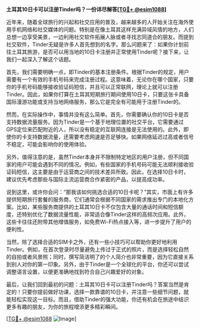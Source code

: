 **土耳其10日卡可以注册Tinder吗？一份详尽解答[[TG💪+ @esim1088](https://t.me/s/esim1088)]**

近年来，随着全球旅行的兴起和社交应用的普及，越来越多的人开始关注在海外使用手机网络和社交媒体的问题。特别是在像土耳其这样充满异域风情的地方，人们总想一边享受美景，一边利用社交软件拓展人脉或者寻找志同道合的朋友。而提到社交软件，Tinder无疑是许多人首先想到的名字。那么问题来了：如果你计划前往土耳其旅游，是否可以用当地的10日卡注册并正常使用Tinder呢？接下来，让我们一起深入了解这个话题。

首先，我们需要明确一点，即Tinder的基本注册条件。根据Tinder的规定，用户需要有一个有效的手机号码来完成注册过程。这意味着，无论你在哪个国家，只要你的手机号码能够接收验证码短信，并且可以正常联网，理论上就可以注册Tinder。因此，如果你打算在土耳其短期旅行期间使用10日卡，只要这张卡具备国际漫游功能或支持当地网络服务，那么它是完全有可能用于注册Tinder的。

然而，在实际操作中，事情并没有这么简单。首先，你需要确认你的10日卡是否支持数据流量服务。因为Tinder是一个基于地理位置的社交平台，它需要通过GPS定位来匹配附近的人，所以没有稳定的互联网连接是无法使用的。此外，即使你的卡支持数据流量，还需要考虑网速是否足够快。如果网络延迟过高或者信号不稳定，可能会影响你的使用体验。

另外，值得注意的是，虽然Tinder本身并不限制特定地区的用户注册，但不同国家的用户可能会遇到不同的情况。例如，有些国家的手机号码可能无法顺利接收验证码短信，这主要是由于运营商之间的技术差异所致。因此，在选择10日卡时，建议优先考虑那些与国际主流运营商合作紧密的产品，以提高成功率。

说到这里，或许你会问：“那我该如何挑选合适的10日卡呢？”其实，市面上有许多提供短期旅行套餐的服务商，它们通常会根据不同国家的需求推出专门的本地化方案。比如，某些服务商提供的土耳其10日卡不仅包含大量的通话时间和短信额度，还特别优化了数据流量性能，非常适合像Tinder这样的高频次应用。此外，这些卡往往还附带其他增值服务，如免费Wi-Fi热点接入等，进一步提升了用户的便利性。

当然，除了选择合适的SIM卡之外，还有一些小技巧可以帮助你更好地利用Tinder。例如，在首次登录时尽量避免上传过于正式的照片，而是选择轻松自然的自拍或者风景照；同时，撰写简洁明了的个人简介也非常重要，因为它直接关系到别人对你的第一印象。另外，由于Tinder是一个全球化的平台，你还可以尝试调整语言设置，以便更准确地找到符合自己兴趣爱好的对象。

最后，让我们回到最初的问题：土耳其10日卡可以注册Tinder吗？答案当然是肯定的！只要你提前做好功课，选择一款靠谱的10日卡，并注意一些细节问题，就能轻松实现这一目标。而且，借助Tinder的强大功能，你还有机会在旅途中结识更多有趣的朋友，为你的旅程增添更多精彩瞬间。

[[TG💪+ @esim1088](https://t.me/s/esim1088) ![Image](https://i.postimg.cc/4NQfJmqS/Snipaste-2025-05-13-00-14-12.png)]